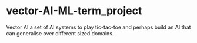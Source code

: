 # vector-AI-ML-term_project
Vector AI a set of AI systems to play tic-tac-toe and perhaps build an AI that can generalise over different sized domains.

